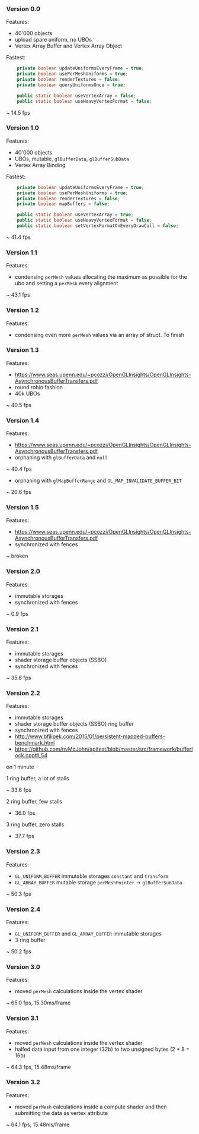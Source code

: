 ### Version 0.0

Features:

- 40'000 objects
- upload spare uniform, no UBOs
- Vertex Array Buffer and Vertex Array Object

Fastest:
```java
    private boolean updateUniformsEveryFrame = true;
    private boolean usePerMeshUniforms = true;
    private boolean renderTextures = false;
    private boolean queryUniformsOnce = true;

    public static boolean useVertexArray = false;
    public static boolean useHeavyVertexFormat = false;
```

~ 14.5 fps

### Version 1.0

Features:

- 40'000 objects
- UBOs, mutable, `glBufferData`, `glBufferSubData`
- Vertex Array Binding

Fastest:
```java
    private boolean updateUniformsEveryFrame = true;
    private boolean usePerMeshUniforms = true;
    private boolean renderTextures = false;
    private boolean mapBuffers = false;

    public static boolean useVertexArray = true;
    public static boolean useHeavyVertexFormat = false;
    public static boolean setVertexFormatOnEveryDrawCall = false;
```

~ 41.4 fps

### Version 1.1

Features:

- condensing `perMesh` values allocating the maximum as possible for the ubo and setting a `perMesh` every alignment

~ 43.1 fps

### Version 1.2

Features:

- condensing even more `perMesh` values via an array of struct. To finish

### Version 1.3

Features:

- https://www.seas.upenn.edu/~pcozzi/OpenGLInsights/OpenGLInsights-AsynchronousBufferTransfers.pdf
- round robin fashion
- 40k UBOs

~ 40.5 fps

### Version 1.4

Features:

- https://www.seas.upenn.edu/~pcozzi/OpenGLInsights/OpenGLInsights-AsynchronousBufferTransfers.pdf
- orphaning with `glBufferData` and `null`

~ 40.4 fps

- orphaning with `glMapBufferRange` and `GL_MAP_INVALIDATE_BUFFER_BIT`

~ 20.6 fps

### Version 1.5

Features:

- https://www.seas.upenn.edu/~pcozzi/OpenGLInsights/OpenGLInsights-AsynchronousBufferTransfers.pdf
- synchronized with fences

~ broken

### Version 2.0

Features:

- immutable storages
- synchronized with fences

~ 0.9 fps

### Version 2.1

Features:

- immutable storages
- shader storage buffer objects (SSBO)
- synchronized with fences

~ 35.8 fps

### Version 2.2

Features:

- immutable storages
- shader storage buffer objects (SSBO) ring buffer
- synchronized with fences
- http://www.bfilipek.com/2015/01/persistent-mapped-buffers-benchmark.html
- https://github.com/nvMcJohn/apitest/blob/master/src/framework/bufferlock.cpp#L54

on 1 minute

1 ring buffer, a lot of stalls

~ 33.6 fps

2 ring buffer, few stalls

- 36.0 fps
 
3 ring buffer, zero stalls

- 37.7 fps

### Version 2.3

Features:

- `GL_UNIFORM_BUFFER` immutable storages `constant` and `transform`
- `GL_ARRAY_BUFFER` mutable storage `perMeshPointer` -> `glBufferSubData`

~ 50.3 fps

### Version 2.4

Features:

- `GL_UNIFORM_BUFFER` and `GL_ARRAY_BUFFER` immutable storages
- 3 ring buffer

~ 50.2 fps

### Version 3.0

Features:

- moved `perMesh` calculations inside the vertex shader

~ 65.0 fps, 15.30ms/frame

### Version 3.1

Features:

- moved `perMesh` calculations inside the vertex shader
- halfed data input from one integer (32b) to two unsigned bytes (2 * 8 = 16b)

~ 64.3 fps, 15.48ms/frame

### Version 3.2

Features:

- moved `perMesh` calculations inside a compute shader and then submitting the data as vertex attribute

~ 64.1 fps, 15.48ms/frame

